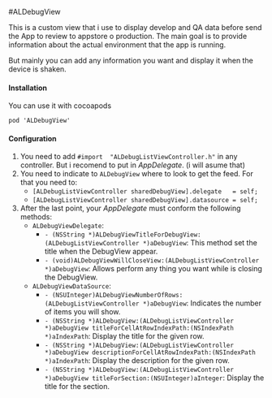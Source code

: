 #ALDebugView

This is a custom view that i use to display develop and QA data before send the App to review to appstore o production. The main goal is to provide information about the actual environment that the app is running. 

But mainly you can add any information you want and display it when the device is shaken. 

#### Installation

You can use it with cocoapods 

`pod 'ALDebugView'`

#### Configuration
1. You need to add `#import  "ALDebugListViewController.h"` in any controller. But i recomend to put in *AppDelegate*. (i will asume that)
2. You need to indicate to `ALDebugView` where to look to get the feed. For that you need to:
	- `[ALDebugListViewController sharedDebugView].delegate   = self;`
    - `[ALDebugListViewController sharedDebugView].datasource = self;`
3. After the last point, your *AppDelegate* must conform the following methods:
	- `ALDebugViewDelegate`:
		- `- (NSString *)ALDebugViewTitleForDebugView:(ALDebugListViewController *)aDebugView`: This method set the title when the DebugView appear.
		- `- (void)ALDebugViewWillCloseView:(ALDebugListViewController *)aDebugView`: Allows perform any thing you want while is closing the DebugView.
	- `ALDebugViewDataSource`:
		- `- (NSUInteger)ALDebugViewNumberOfRows:(ALDebugListViewController *)aDebugView`: Indicates the number of items you will show.
		- `- (NSString *)ALDebugView:(ALDebugListViewController *)aDebugView titleForCellAtRowIndexPath:(NSIndexPath *)aIndexPath`: Display the title for the given row.
		- `- (NSString *)ALDebugView:(ALDebugListViewController *)aDebugView descriptionForCellAtRowIndexPath:(NSIndexPath *)aIndexPath`: Display the description for the given row.
		- `- (NSString *)ALDebugView:(ALDebugListViewController *)aDebugView titleForSection:(NSUInteger)aInteger`: Display the title for the section.




